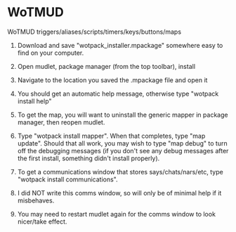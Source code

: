 # WoTMUD
WoTMUD triggers/aliases/scripts/timers/keys/buttons/maps

1) Download and save "wotpack_installer.mpackage" somewhere easy to find on your computer.
2) Open mudlet, package manager (from the top toolbar), install
3) Navigate to the location you saved the .mpackage file and open it
4) You should get an automatic help message, otherwise type "wotpack install help"

5) To get the map, you will want to uninstall the generic mapper in package manager, then reopen mudlet.
6) Type "wotpack install mapper". When that completes, type "map update". Should that all work, you may wish to type "map debug" to turn off the debugging messages (if you don't see any debug messages after the first install, something didn't install properly).

7) To get a communications window that stores says/chats/nars/etc, type "wotpack install communications". 
8) I did NOT write this comms window, so will only be of minimal help if it misbehaves.
9) You may need to restart mudlet again for the comms window to look nicer/take effect.

